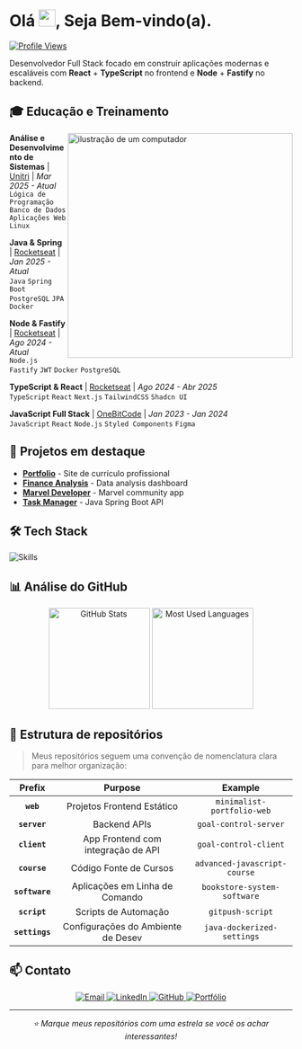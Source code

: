 # <h1 align="left" margin-top="2em">Olá <img src="https://raw.githubusercontent.com/kaueMarques/kaueMarques/master/hi.gif" height="30px">, Seja Bem-vindo(a). </h1>

[![Profile Views](https://komarev.com/ghpvc/?username=Cardosofiles&color=0969da&style=flat-square)](https://github.com/Cardosofiles)

Desenvolvedor Full Stack focado em construir aplicações modernas e escaláveis com **React** + **TypeScript** no frontend e **Node** + **Fastify** no backend.

## 🎓 Educação e Treinamento

<div align="left">
<a href="https://cardosofiles.dev/" target="_blank">
<img src="https://raw.githubusercontent.com/MicaelliMedeiros/micaellimedeiros/master/image/computer-illustration.png" alt="ilustração de um computador" min-width="400px" max-width="400px" width="400px" align="right">
</a>

**Análise e Desenvolvimento de Sistemas** | [Unitri](https://unitri.edu.br/) | _Mar 2025 - Atual_  
`Lógica de Programação` `Banco de Dados` `Aplicações Web` `Linux`

**Java & Spring** | [Rocketseat](https://rocketseat.com.br/) | _Jan 2025 - Atual_  
`Java` `Spring Boot` `PostgreSQL` `JPA` `Docker`

**Node & Fastify** | [Rocketseat](https://rocketseat.com.br/) | _Ago 2024 - Atual_  
`Node.js` `Fastify` `JWT` `Docker` `PostgreSQL`

**TypeScript & React** | [Rocketseat](https://rocketseat.com.br/) | _Ago 2024 - Abr 2025_  
`TypeScript` `React` `Next.js` `TailwindCSS` `Shadcn UI`

**JavaScript Full Stack** | [OneBitCode](https://onebitcode.com/javascript) | _Jan 2023 - Jan 2024_  
`JavaScript` `React` `Node.js` `Styled Components` `Figma`

</div>

## 🚀 Projetos em destaque

- [**Portfolio**](https://cardosofiles.dev/) - Site de currículo profissional
- [**Finance Analysis**](https://finance-analysis-client.vercel.app/) - Data analysis dashboard
- [**Marvel Developer**](https://marvel-community-client.vercel.app/) - Marvel community app
- [**Task Manager**](https://github.com/Cardosofiles/task-manager-server) - Java Spring Boot API

## 🛠 Tech Stack

![Skills](https://skillicons.dev/icons?i=typescript,javascript,java,spring,react,nextjs,nodejs,tailwind,postgres,mongodb,prisma,docker,git,github,figma,vscode&perline=16)

## 📊 Análise do GitHub

<div align="center">
  <img height="180em" src="https://github-readme-stats.vercel.app/api?username=cardosofiles&show_icons=true&theme=dark&hide_border=true&bg_color=0d1117&title_color=58a6ff&icon_color=58a6ff&text_color=c9d1d9&card_width=400" alt="GitHub Stats"/>
  <img height="180em" src="https://github-readme-stats.vercel.app/api/top-langs/?username=cardosofiles&layout=compact&theme=dark&hide_border=true&bg_color=0d1117&title_color=58a6ff&text_color=c9d1d9&card_width=400" alt="Most Used Languages"/>
</div>

## 📂 Estrutura de repositórios

> Meus repositórios seguem uma convenção de nomenclatura clara para melhor organização:

<div align="center">

|     Prefix     |              Purpose               |           Example            |
| :------------: | :--------------------------------: | :--------------------------: |
|   **`web`**    |     Projetos Frontend Estático     |  `minimalist-portfolio-web`  |
|  **`server`**  |            Backend APIs            |    `goal-control-server`     |
|  **`client`**  | App Frontend com integração de API |    `goal-control-client`     |
|  **`course`**  |       Código Fonte de Cursos       | `advanced-javascript-course` |
| **`software`** |   Aplicações em Linha de Comando   | `bookstore-system-software`  |
|  **`script`**  |        Scripts de Automação        |       `gitpush-script`       |
| **`settings`** | Configurações do Ambiente de Desev |  `java-dockerized-settings`  |

</div>

## 📫 Contato

<div align="center">

<a href="mailto:cardosofiles@outlook.com">
  <img src="https://img.shields.io/badge/Email-0078D4?style=for-the-badge&logo=microsoftoutlook&logoColor=white" alt="Email"/>
</a>
<a href="https://www.linkedin.com/in/joaobatista-dev/" target="_blank">
  <img src="https://img.shields.io/badge/LinkedIn-0A66C2?style=for-the-badge&logo=linkedin&logoColor=white" alt="LinkedIn"/>
</a>
<a href="https://github.com/Cardosofiles" target="_blank">
  <img src="https://img.shields.io/badge/GitHub-181717?style=for-the-badge&logo=github&logoColor=white" alt="GitHub"/>
</a>
<a href="https://cardosofiles.dev/" target="_blank">
  <img src="https://img.shields.io/badge/Portfólio-222222?style=for-the-badge&logo=about.me&logoColor=white" alt="Portfólio"/>
</a>

</div>

---

<div align="center">
  <i>⭐ Marque meus repositórios com uma estrela se você os achar interessantes!</i>
</div>
